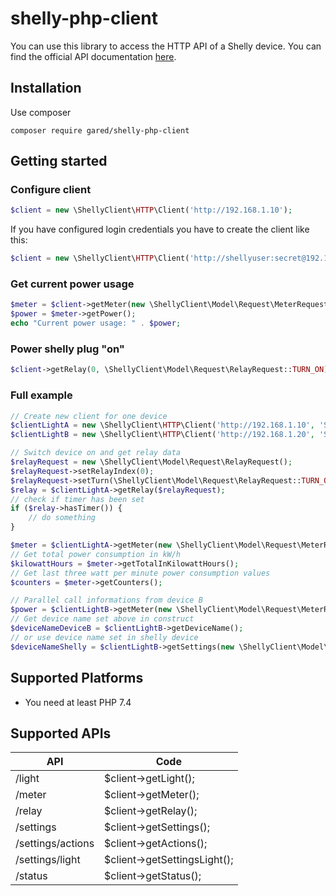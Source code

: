 # shelly-php-client 

You can use this library to access the HTTP API of a Shelly device.
You can find the official API documentation [here](https://shelly-api-docs.shelly.cloud). 

## Installation

Use composer
```gitattributes
composer require gared/shelly-php-client
```

## Getting started

### Configure client

```php
$client = new \ShellyClient\HTTP\Client('http://192.168.1.10');
```

If you have configured login credentials you have to create the client like this:
```php
$client = new \ShellyClient\HTTP\Client('http://shellyuser:secret@192.168.1.10');
```

### Get current power usage

```php
$meter = $client->getMeter(new \ShellyClient\Model\Request\MeterRequest());
$power = $meter->getPower();
echo "Current power usage: " . $power;
```

### Power shelly plug "on"

```php
$client->getRelay(0, \ShellyClient\Model\Request\RelayRequest::TURN_ON);
```


### Full example

```php
// Create new client for one device
$clientLightA = new \ShellyClient\HTTP\Client('http://192.168.1.10', 'ShellyDeviceLightA');
$clientLightB = new \ShellyClient\HTTP\Client('http://192.168.1.20', 'ShellyDeviceLightB');

// Switch device on and get relay data
$relayRequest = new \ShellyClient\Model\Request\RelayRequest();
$relayRequest->setRelayIndex(0);
$relayRequest->setTurn(\ShellyClient\Model\Request\RelayRequest::TURN_ON);
$relay = $clientLightA->getRelay($relayRequest);
// check if timer has been set
if ($relay->hasTimer()) {
    // do something
}

$meter = $clientLightA->getMeter(new \ShellyClient\Model\Request\MeterRequest());
// Get total power consumption in kW/h
$kilowattHours = $meter->getTotalInKilowattHours();
// Get last three watt per minute power consumption values
$counters = $meter->getCounters();

// Parallel call informations from device B
$power = $clientLightB->getMeter(new \ShellyClient\Model\Request\MeterRequest())->getPower();
// Get device name set above in construct
$deviceNameDeviceB = $clientLightB->getDeviceName();
// or use device name set in shelly device
$deviceNameShelly = $clientLightB->getSettings(new \ShellyClient\Model\Request\SettingsRequest())->getName();
```

## Supported Platforms

* You need at least PHP 7.4

## Supported APIs
| API                | Code                          |
| -------------------|-------------------------------|
| /light             | $client->getLight();          |
| /meter             | $client->getMeter();          |
| /relay             | $client->getRelay();          |
| /settings          | $client->getSettings();       |
| /settings/actions  | $client->getActions();        |
| /settings/light    | $client->getSettingsLight();  |
| /status            | $client->getStatus();         |